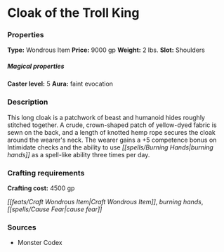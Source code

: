 ﻿---
Title: "Cloak of the Troll King"
Type: "Wondrous Item"
Price: "9000 gp"
Weight: "2 lbs."
Slot: "Shoulders"
Caster level: "5"
Aura: "faint evocation"
Description: |
  "This long cloak is a patchwork of beast and humanoid hides roughly stitched together. A crude, crown-shaped patch of yellow-dyed fabric is sewn on the back, and a length of knotted hemp rope secures the cloak around the wearer's neck. The wearer gains a +5 competence bonus on Intimidate checks and the ability to use _burning hands_ as a spell-like ability three times per day."
Crafting cost: "4500 gp"
Sources: "['Monster Codex']"
---

# Cloak of the Troll King

### Properties

**Type:** Wondrous Item **Price:** 9000 gp **Weight:** 2 lbs. **Slot:** Shoulders

##### Magical properties

**Caster level:** 5 **Aura:** faint evocation

### Description

This long cloak is a patchwork of beast and humanoid hides roughly stitched together. A crude, crown-shaped patch of yellow-dyed fabric is sewn on the back, and a length of knotted hemp rope secures the cloak around the wearer's neck. The wearer gains a +5 competence bonus on Intimidate checks and the ability to use _[[spells/Burning Hands|burning hands]]_ as a spell-like ability three times per day.

### Crafting requirements

**Crafting cost:** 4500 gp

_[[feats/Craft Wondrous Item|Craft Wondrous Item]]_, _burning hands_, _[[spells/Cause Fear|cause fear]]_

### Sources

* Monster Codex